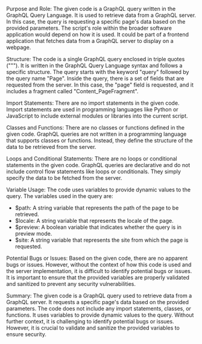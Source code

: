 Purpose and Role:
The given code is a GraphQL query written in the GraphQL Query Language. It is used to retrieve data from a GraphQL server. In this case, the query is requesting a specific page's data based on the provided parameters. The script's role within the broader software application would depend on how it is used. It could be part of a frontend application that fetches data from a GraphQL server to display on a webpage.

Structure:
The code is a single GraphQL query enclosed in triple quotes ("""). It is written in the GraphQL Query Language syntax and follows a specific structure. The query starts with the keyword "query" followed by the query name "Page". Inside the query, there is a set of fields that are requested from the server. In this case, the "page" field is requested, and it includes a fragment called "Content_PageFragment".

Import Statements:
There are no import statements in the given code. Import statements are used in programming languages like Python or JavaScript to include external modules or libraries into the current script.

Classes and Functions:
There are no classes or functions defined in the given code. GraphQL queries are not written in a programming language that supports classes or functions. Instead, they define the structure of the data to be retrieved from the server.

Loops and Conditional Statements:
There are no loops or conditional statements in the given code. GraphQL queries are declarative and do not include control flow statements like loops or conditionals. They simply specify the data to be fetched from the server.

Variable Usage:
The code uses variables to provide dynamic values to the query. The variables used in the query are:
- $path: A string variable that represents the path of the page to be retrieved.
- $locale: A string variable that represents the locale of the page.
- $preview: A boolean variable that indicates whether the query is in preview mode.
- $site: A string variable that represents the site from which the page is requested.

Potential Bugs or Issues:
Based on the given code, there are no apparent bugs or issues. However, without the context of how this code is used and the server implementation, it is difficult to identify potential bugs or issues. It is important to ensure that the provided variables are properly validated and sanitized to prevent any security vulnerabilities.

Summary:
The given code is a GraphQL query used to retrieve data from a GraphQL server. It requests a specific page's data based on the provided parameters. The code does not include any import statements, classes, or functions. It uses variables to provide dynamic values to the query. Without further context, it is challenging to identify potential bugs or issues. However, it is crucial to validate and sanitize the provided variables to ensure security.